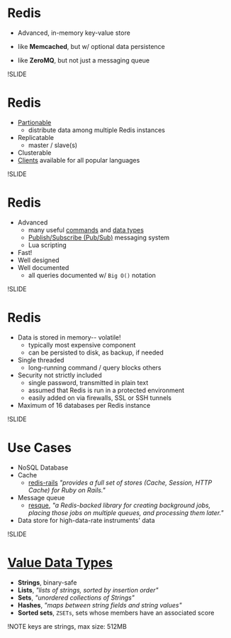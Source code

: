 
# Redis

<!--What is Redis-->

- Advanced, in-memory key-value store

- like **Memcached**, but w/ optional data persistence

- like **ZeroMQ**, but not just a messaging queue

!SLIDE

# Redis

<!--Features-->

- [Partionable](http://redis.io/topics/partitioning)
  - distribute data among multiple Redis instances
- Replicatable
  - master / slave(s)
- Clusterable
- [Clients](http://redis.io/clients) available for all popular languages


!SLIDE

# Redis

<!--Benefits-->

- Advanced
  - many useful [commands](http://redis.io/commands) and [data types](http://redis.io/topics/data-types)
  - [Publish/Subscribe (Pub/Sub)](http://redis.io/topics/pubsub) messaging system
  - Lua scripting
- Fast!
- Well designed
- Well documented
  - all queries documented w/ `Big O()` notation

!SLIDE

# Redis

<!--Costs-->

- Data is stored in memory-- volatile!
  - typically most expensive component
  - can be persisted to disk, as backup, if needed
- Single threaded
  - long-running command / query blocks others
- Security not strictly included
  - single password, transmitted in plain text
  - assumed that Redis is run in a protected environment
  - easily added on via firewalls, SSL or SSH tunnels
- Maximum of 16 databases per Redis instance

!SLIDE

# Use Cases

- NoSQL Database
- Cache
  - [redis-rails](https://github.com/redis-store/redis-rails) *"provides a full set of stores (Cache, Session, HTTP Cache) for Ruby on Rails."*
- Message queue
  - [resque](https://github.com/resque/resque), *"a Redis-backed library for creating background jobs, placing those jobs on multiple queues, and processing them later."*
- Data store for high-data-rate instruments' data


!SLIDE

# [Value Data Types](http://redis.io/topics/data-types)

- **Strings**, binary-safe
- **Lists**, *"lists of strings, sorted by insertion order"*
- **Sets**, *"unordered collections of Strings"*
- **Hashes**, *"maps between string fields and string values"*
- **Sorted sets**, `ZSETs`, sets whose members have an associated score

!NOTE
keys are strings, max size: 512MB

